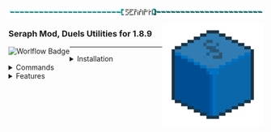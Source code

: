 <img 
     align="center" alt="title"  
     src="https://github.com/Scherso/Seraph/blob/master/.github/title.png" 
/>

<img 
     align="right" alt="Logo" width="200px" 
     src="https://github.com/Scherso/Seraph/blob/master/src/main/resources/seraph.png" 
/>

### Seraph Mod, Duels Utilities for 1.8.9

<img
     align="left" alt="Worlflow Badge"
     src="https://github.com/Scherso/Seraph/actions/workflows/gradle.yml/badge.svg"
/>

---

<details>
  <summary>
       Installation</summary>
     
  ## Installation Guide
  1. **Install Minecraft 1.8.9**
  2. **Install the [Forge Loader for 1.8.9](https://files.minecraftforge.net/net/minecraftforge/forge/index_1.8.9.html)**
  3. **Install the [latest Seraph version](https://youtu.be/dQw4w9WgXcQ)**
  4. **Place the mod in your `minecraft/mods` directory**
  
</details>

<details>
  <summary>
       Commands</summary>
  
  ## Commands
  - `/seraph` Opens the configuration screen.
  - `/seraph info` Sends a chat message with information regarding Seraph.
  - `/seraph setapikey` Allows you to set your Hypixel API key without running `/api new`
  - `/seraph getapikey` Sends a chat message with your api key, upon clicking you can copy it.
  - Sending a message with an invalid subcommand will send command usages.
  
</details>

<details>
  <summary>
    Features</summary>
  
  ## Features
  - Queue stats post duels update.
  - Autododge soon ™
  - literally everything else soon ™
  
</details>
